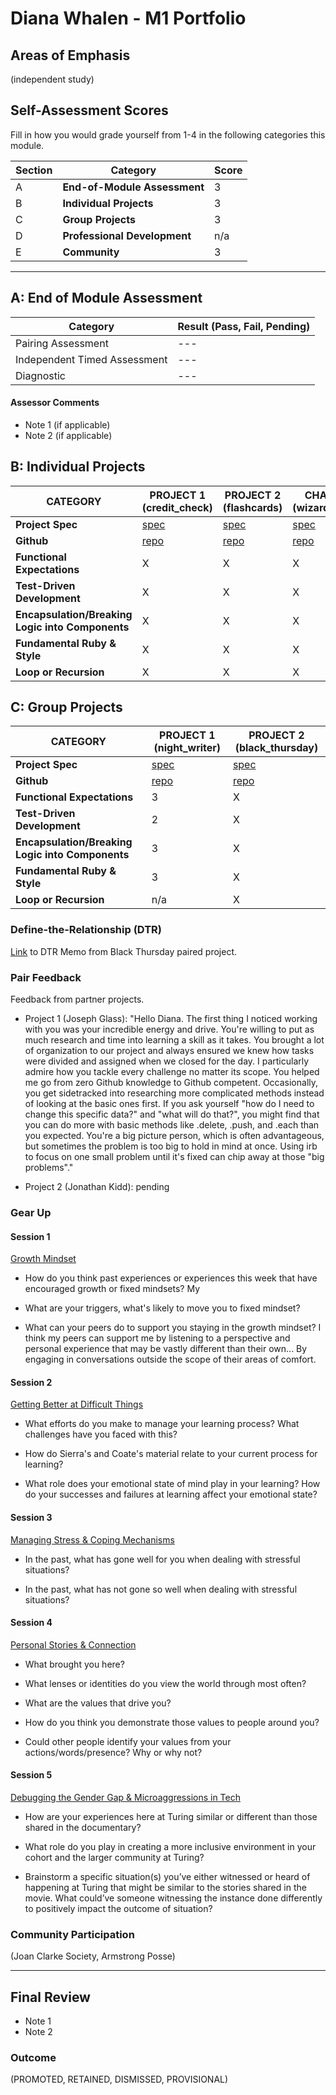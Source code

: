 # Diana Whalen - M1 Portfolio

## Areas of Emphasis

(independent study)

## Self-Assessment Scores

Fill in how you would grade yourself from 1-4 in the following categories this module.

| Section | Category | Score |
| --- | --- | --- |
| A | **End-of-Module Assessment** | 3 |
| B | **Individual Projects** | 3 |
| C | **Group Projects** | 3 |
| D | **Professional Development** | n/a |
| E | **Community** | 3 |

------------------------------------------------

## A: End of Module Assessment

| Category | Result (Pass, Fail, Pending) |
| --- | --- |
| Pairing Assessment | --- |
| Independent Timed Assessment | --- |
| Diagnostic | --- |


#### Assessor Comments

*   Note 1 (if applicable)
*   Note 2 (if applicable)


## B: Individual Projects

| CATEGORY | PROJECT 1 (credit_check) | PROJECT 2 (flashcards) | CHALLENGE (wizarding_bank) |
| --- | --- | --- | --- |
| **Project Spec** | [spec](http://backend.turing.io/module1/projects/credit_check) | [spec](http://backend.turing.io/module1/projects/flashcards) | [spec](https://github.com/turingschool/challenges/blob/620f4a12ab4e3c1a3f258bb4347e0c2c569a934d/wizarding_bank.markdown) |
| **Github** | [repo](https://github.com/dianawhalen/credit_check) | [repo](https://github.com/dianawhalen/flashcards) | [repo](https://github.com/dianawhalen/wizarding_bank) |
| **Functional Expectations** | X | X | X |
| **Test-Driven Development** | X | X | X |
| **Encapsulation/Breaking Logic into Components** | X | X | X |
| **Fundamental Ruby & Style** | X | X | X |
| **Loop or Recursion** | X | X | X |


## C: Group Projects

| CATEGORY | PROJECT 1 (night_writer)| PROJECT 2 (black_thursday) |
| --- | --- | --- |
| **Project Spec** | [spec](http://backend.turing.io/module1/projects/night_writer) | [spec](http://backend.turing.io/module1/projects/black_thursday) |
| **Github** | [repo](https://github.com/dianawhalen/night_writer) | [repo](https://github.com/dianawhalen/black_thursday) |
| **Functional Expectations** | 3 | X |
| **Test-Driven Development** | 2 | X |
| **Encapsulation/Breaking Logic into Components** | 3 | X |
| **Fundamental Ruby & Style** | 3 | X |
| **Loop or Recursion** | n/a | X |


### Define-the-Relationship (DTR)

[Link](https://docs.google.com/document/d/1sUTtfE7Rbg3e-CqPSZVo6YmFQb8c7-JBU04KEMCOybE/edit?usp=sharing) to DTR Memo from Black Thursday paired project.

### Pair Feedback

Feedback from partner projects.

*   Project 1 (Joseph Glass): "Hello Diana. The first thing I noticed working with you was your incredible energy and drive. You're willing to put as much research and time into learning a skill as it takes. You brought a lot of organization to our project and always ensured we knew how tasks were divided and assigned when we  closed for the day. I particularly admire how you tackle every challenge no matter its scope. You helped me go from zero Github knowledge to Github competent. Occasionally, you get sidetracked into researching more complicated methods instead of looking at the basic ones first. If you ask yourself "how do I need to change this specific data?" and "what will do that?", you might find that you can do more with basic methods like .delete, .push, and .each than you expected. You're a big picture person, which is often advantageous, but sometimes the problem is too big to hold in mind at once. Using irb to focus on one small problem until it's fixed can chip away at those "big problems"."

*   Project 2 (Jonathan Kidd): pending


### Gear Up

#### Session 1
[Growth Mindset](https://github.com/turingschool/gear-up/blob/master/m1_citizenship/session_1_growth_mindset.markdown#turing-citizenship-1-growth-mindset)
* How do you think past experiences or experiences this week that have encouraged growth or fixed mindsets?
  My

* What are your triggers, what's likely to move you to fixed mindset?

* What can your peers do to support you staying in the growth mindset?
  I think my peers can support me by listening to a perspective and personal experience that may be vastly different than their own... By engaging in conversations outside the scope of their areas of comfort.


#### Session 2
[Getting Better at Difficult Things](https://github.com/turingschool/gear-up/blob/master/m1_citizenship/session_2_getting_better_at_difficult_things.md)
* What efforts do you make to manage your learning process? What challenges have you faced with this?

* How do Sierra's and Coate's material relate to your current process for learning?

* What role does your emotional state of mind play in your learning? How do your successes and failures at learning affect your emotional state?


#### Session 3
[Managing Stress & Coping Mechanisms](https://github.com/turingschool/gear-up/blob/master/m1_citizenship/session_3_managing_stress.md)
* In the past, what has gone well for you when dealing with stressful situations?

* In the past, what has not gone so well when dealing with stressful situations?


#### Session 4
[Personal Stories & Connection](https://github.com/turingschool/gear-up/blob/master/m1_citizenship/session_3_personal_story.markdown)
* What brought you here?

* What lenses or identities do you view the world through most often?

* What are the values that drive you?

* How do you think you demonstrate those values to people around you?

* Could other people identify your values from your actions/words/presence? Why or why not?


#### Session 5
[Debugging the Gender Gap & Microaggressions in Tech](https://github.com/turingschool/gear-up/blob/master/m1_citizenship/session_5_debugging_gender_gap.md)
* How are your experiences here at Turing similar or different than those shared in the documentary?

* What role do you play in creating a more inclusive environment in your cohort and the larger community at Turing?

* Brainstorm a specific situation(s) you’ve either witnessed or heard of happening at Turing that might be similar to the stories shared in the movie. What could’ve someone witnessing the instance done differently to positively impact the outcome of situation?


### Community Participation
(Joan Clarke Society, Armstrong Posse)

-------------------------------------------------------------

## Final Review

*   Note 1
*   Note 2

### Outcome

(PROMOTED, RETAINED, DISMISSED, PROVISIONAL)
